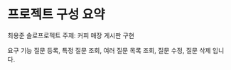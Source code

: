 # 프로젝트 구성 요약
최용준 솔로프로젝트 주제: 커피 매장 게시판 구현

요구 기능
질문 등록, 특정 질문 조회, 여러 질문 목록 조회,  질문 수정, 질문 삭제 입니다.


 
 
